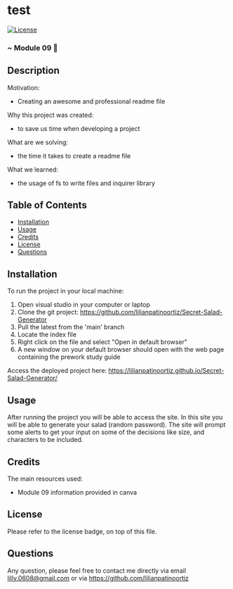 # test
[![License](https://img.shields.io/badge/License-Apache_2.0-yellowgreen.svg)](https://opensource.org/licenses/Apache-2.0)
### ~ Module 09  📝
          
## Description

Motivation:
- Creating an awesome and professional readme file

Why this project was created:
- to save us time when developing a project

What are we solving:
- the time it takes to create a readme file

What we learned:
- the usage of fs to write files and inquirer library

## Table of Contents   

- [Installation](#installation)
- [Usage](#usage)
- [Credits](#credits)
- [License](#license)
- [Questions](#questions)

## Installation

To run the project in your local machine:

1. Open visual studio in your computer or laptop
2. Clone the git project: https://github.com/lilianpatinoortiz/Secret-Salad-Generator
3. Pull the latest from the 'main' branch
4. Locate the index file
5. Right click on the file and select "Open in default browser"
6. A new window on your default browser should open with the web page containing the prework study guide

Access the deployed project here: https://lilianpatinoortiz.github.io/Secret-Salad-Generator/

## Usage

After running the project you will be able to access the site. In this site you will be able to generate your salad (random password). The site will prompt some alerts to get your input on some of the decisions like size, and characters to be included.

## Credits

The main resources used:

-   Module 09 information provided in canva

## License

Please refer to the license badge, on top of this file.

## Questions

Any question, please feel free to contact me directly via email lilly.0608@gmail.com or via https://github.com/lilianpatinoortiz
